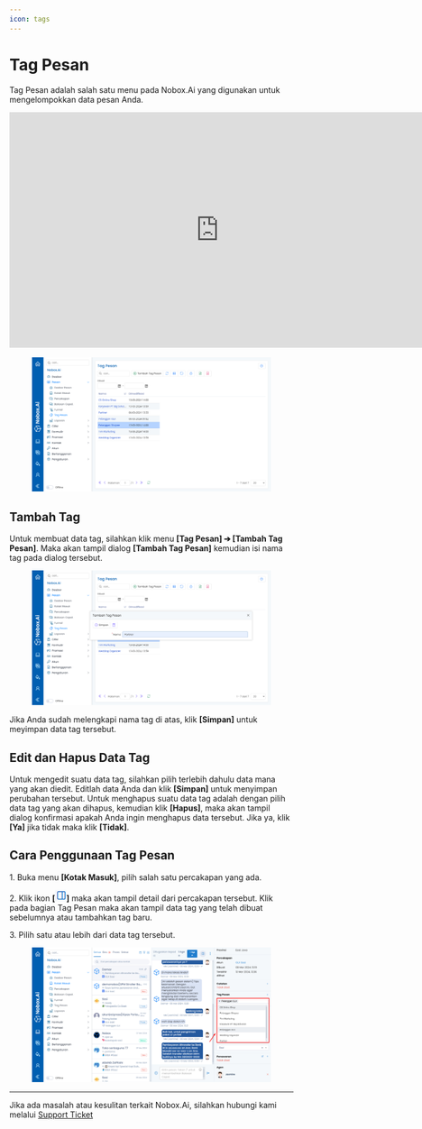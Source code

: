 ```yaml
---
icon: tags
---
```


# <i class="fa-regular fa-tags"></i> Tag Pesan

Tag Pesan adalah salah satu menu pada Nobox.Ai yang digunakan untuk mengelompokkan data pesan Anda.

<iframe width="742" height="418" src="https://www.youtube.com/embed/N0RkBCsJqsA" title="Pengenalan Tampilan NoBox" frameborder="0" allow="accelerometer; autoplay; clipboard-write; encrypted-media; gyroscope; picture-in-picture; web-share" referrerpolicy="strict-origin-when-cross-origin" allowfullscreen></iframe>


<figure><img src="../../.gitbook/assets/Tag Pesan.png" alt=""><figcaption></figcaption></figure>

## **Tambah Tag**

Untuk membuat data tag, silahkan klik menu **\[Tag Pesan] ➔ \[Tambah Tag Pesan]**. Maka akan tampil dialog **\[Tambah Tag Pesan]** kemudian isi nama tag pada dialog tersebut.

<figure><img src="../../.gitbook/assets/Tambah Tag Pesan.png" alt=""><figcaption></figcaption></figure>

Jika Anda sudah melengkapi nama tag di atas, klik **\[Simpan]** untuk meyimpan data tag tersebut.

## **Edit dan Hapus Data Tag**

Untuk mengedit suatu data tag, silahkan pilih terlebih dahulu data mana yang akan diedit. Editlah data Anda dan klik **\[Simpan]** untuk menyimpan perubahan tersebut. Untuk menghapus suatu data tag adalah dengan pilih data tag yang akan dihapus, kemudian klik **\[Hapus]**, maka akan tampil dialog konfirmasi apakah Anda ingin menghapus data tersebut. Jika ya, klik **\[Ya]** jika tidak maka klik **\[Tidak]**.

## **Cara Penggunaan Tag Pesan**

1\. Buka menu **\[Kotak Masuk]**, pilih salah satu percakapan yang ada.

2\. Klik ikon **\[**![](<../../.gitbook/assets/information icon.png>)**]** maka akan tampil detail dari percakapan tersebut. Klik pada bagian Tag Pesan maka akan tampil data tag yang telah dibuat sebelumnya atau tambahkan tag baru.

3\. Pilih satu atau lebih dari data tag tersebut.

<figure><img src="../../.gitbook/assets/Penggunaan Tag Pesan.png" alt=""><figcaption></figcaption></figure>

***

Jika ada masalah atau kesulitan terkait Nobox.Ai, silahkan hubungi kami melalui [Support Ticket](https://crm.nobox.ai/clients/tickets)
